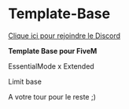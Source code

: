 # Template-Base

[Clique ici pour rejoindre le Discord](https://discord.gg/5dev)

<p><strong>Template Base pour FiveM</strong></p> 
<p>EssentialMode x Extended</p>
<p>Limit base</p>
<p>A votre tour pour le reste ;)</p>
 
